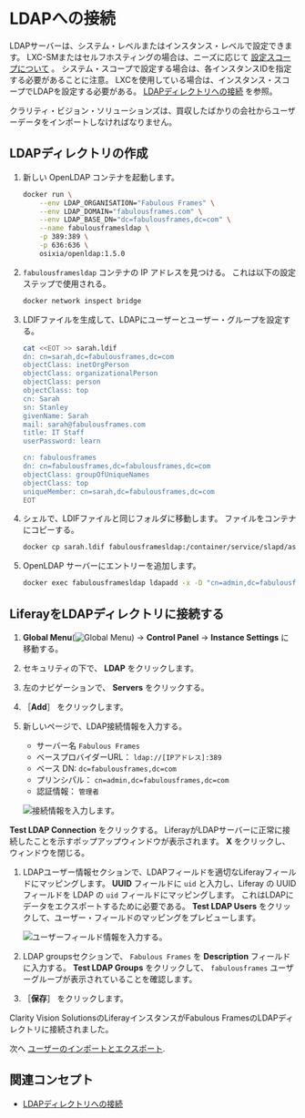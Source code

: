 # LDAPへの接続

LDAPサーバーは、システム・レベルまたはインスタンス・レベルで設定できます。 LXC-SMまたはセルフホスティングの場合は、ニーズに応じて [設定スコープについて](https://learn.liferay.com/w/dxp/system-administration/configuring-liferay/understanding-configuration-scope) 。 システム・スコープで設定する場合は、各インスタンスIDを指定する必要があることに注意。 LXCを使用している場合は、インスタンス・スコープでLDAPを設定する必要がある。 [LDAPディレクトリへの接続](https://learn.liferay.com/w/dxp/users-and-permissions/connecting-to-a-user-directory/connecting-to-an-ldap-directory) を参照。

クラリティ・ビジョン・ソリューションズは、買収したばかりの会社からユーザーデータをインポートしなければなりません。

## LDAPディレクトリの作成

1. 新しい OpenLDAP コンテナを起動します。

   ```bash
   docker run \
       --env LDAP_ORGANISATION="Fabulous Frames" \
       --env LDAP_DOMAIN="fabulousframes.com" \
       --env LDAP_BASE_DN="dc=fabulousframes,dc=com" \
       --name fabulousframesldap \
       -p 389:389 \
       -p 636:636 \
       osixia/openldap:1.5.0
   ```

1. `fabulousframesldap` コンテナの IP アドレスを見つける。 これは以下の設定ステップで使用される。

   ```bash
   docker network inspect bridge
   ```

1. LDIFファイルを生成して、LDAPにユーザーとユーザー・グループを設定する。

   ```bash
   cat <<EOT >> sarah.ldif
   dn: cn=sarah,dc=fabulousframes,dc=com
   objectClass: inetOrgPerson
   objectClass: organizationalPerson
   objectClass: person
   objectClass: top
   cn: Sarah
   sn: Stanley
   givenName: Sarah
   mail: sarah@fabulousframes.com
   title: IT Staff
   userPassword: learn

   cn: fabulousframes
   dn: cn=fabulousframes,dc=fabulousframes,dc=com
   objectClass: groupOfUniqueNames
   objectClass: top
   uniqueMember: cn=sarah,dc=fabulousframes,dc=com
   EOT
   ```

1. シェルで、LDIFファイルと同じフォルダに移動します。 ファイルをコンテナにコピーする。

   ```bash
   docker cp sarah.ldif fabulousframesldap:/container/service/slapd/assets/test
   ```

1. OpenLDAP サーバーにエントリーを追加します。

   ```bash
   docker exec fabulousframesldap ldapadd -x -D "cn=admin,dc=fabulousframes,dc=com" -w admin -f /container/service/slapd/assets/test/sarah.ldif -H ldap://localhost
   ```

## LiferayをLDAPディレクトリに接続する

1. **Global Menu**(![Global Menu](../../images/icon-applications-menu.png)) &rarr; **Control Panel** &rarr; **Instance Settings** に移動する。

1. セキュリティの下で、 **LDAP** をクリックします。

1. 左のナビゲーションで、 **Servers** をクリックする。

1. ［**Add**］ をクリックします。

1. 新しいページで、LDAP接続情報を入力する。

   * サーバー名 `Fabulous Frames`
   * ベースプロバイダーURL： `ldap://[IPアドレス]:389`
   * ベース DN: `dc=fabulousframes,dc=com`
   * プリンシパル： `cn=admin,dc=fabulousframes,dc=com`
   * 認証情報： `管理者`

   ![接続情報を入力します。](./connecting-to-ldap/images/01.png)

**Test LDAP Connection** をクリックする。 LiferayがLDAPサーバーに正常に接続したことを示すポップアップウィンドウが表示されます。 **X** をクリックし、ウィンドウを閉じる。

1. LDAPユーザー情報セクションで、LDAPフィールドを適切なLiferayフィールドにマッピングします。 **UUID** フィールドに `uid` と入力し、Liferay の UUID フィールドを LDAP の `uid` フィールドにマッピングします。 これはLDAPにデータをエクスポートするために必要である。 **Test LDAP Users** をクリックして、ユーザー・フィールドのマッピングをプレビューします。

   ![ユーザーフィールド情報を入力する。](./connecting-to-ldap/images/02.png)

1. LDAP groupsセクションで、 `Fabulous Frames` を **Description** フィールドに入力する。 **Test LDAP Groups** をクリックして、 `fabulousframes` ユーザーグループが表示されていることを確認します。

1. ［**保存**］ をクリックします。

Clarity Vision SolutionsのLiferayインスタンスがFabulous FramesのLDAPディレクトリに接続されました。

次へ [ユーザーのインポートとエクスポート](./importing-and-exporting-users.md).

## 関連コンセプト

- [LDAPディレクトリへの接続](https://learn.liferay.com/w/dxp/users-and-permissions/connecting-to-a-user-directory/connecting-to-an-ldap-directory)
